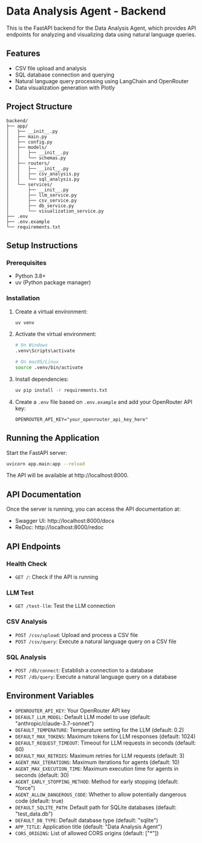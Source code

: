 # Data Analysis Agent - Backend

This is the FastAPI backend for the Data Analysis Agent, which provides API endpoints for analyzing and visualizing data using natural language queries.

## Features

- CSV file upload and analysis
- SQL database connection and querying
- Natural language query processing using LangChain and OpenRouter
- Data visualization generation with Plotly

## Project Structure

```
backend/
├── app/
│   ├── __init__.py
│   ├── main.py
│   ├── config.py
│   ├── models/
│   │   ├── __init__.py
│   │   └── schemas.py
│   ├── routers/
│   │   ├── __init__.py
│   │   ├── csv_analysis.py
│   │   └── sql_analysis.py
│   └── services/
│       ├── __init__.py
│       ├── llm_service.py
│       ├── csv_service.py
│       ├── db_service.py
│       └── visualization_service.py
├── .env
├── .env.example
└── requirements.txt
```

## Setup Instructions

### Prerequisites

- Python 3.8+
- uv (Python package manager)

### Installation

1. Create a virtual environment:
   ```bash
   uv venv
   ```

2. Activate the virtual environment:
   ```bash
   # On Windows
   .venv\Scripts\activate
   
   # On macOS/Linux
   source .venv/bin/activate
   ```

3. Install dependencies:
   ```bash
   uv pip install -r requirements.txt
   ```

4. Create a `.env` file based on `.env.example` and add your OpenRouter API key:
   ```
   OPENROUTER_API_KEY="your_openrouter_api_key_here"
   ```

## Running the Application

Start the FastAPI server:

```bash
uvicorn app.main:app --reload
```

The API will be available at http://localhost:8000.

## API Documentation

Once the server is running, you can access the API documentation at:

- Swagger UI: http://localhost:8000/docs
- ReDoc: http://localhost:8000/redoc

## API Endpoints

### Health Check

- `GET /`: Check if the API is running

### LLM Test

- `GET /test-llm`: Test the LLM connection

### CSV Analysis

- `POST /csv/upload`: Upload and process a CSV file
- `POST /csv/query`: Execute a natural language query on a CSV file

### SQL Analysis

- `POST /db/connect`: Establish a connection to a database
- `POST /db/query`: Execute a natural language query on a database

## Environment Variables

- `OPENROUTER_API_KEY`: Your OpenRouter API key
- `DEFAULT_LLM_MODEL`: Default LLM model to use (default: "anthropic/claude-3.7-sonnet")
- `DEFAULT_TEMPERATURE`: Temperature setting for the LLM (default: 0.2)
- `DEFAULT_MAX_TOKENS`: Maximum tokens for LLM responses (default: 1024)
- `DEFAULT_REQUEST_TIMEOUT`: Timeout for LLM requests in seconds (default: 60)
- `DEFAULT_MAX_RETRIES`: Maximum retries for LLM requests (default: 3)
- `AGENT_MAX_ITERATIONS`: Maximum iterations for agents (default: 10)
- `AGENT_MAX_EXECUTION_TIME`: Maximum execution time for agents in seconds (default: 30)
- `AGENT_EARLY_STOPPING_METHOD`: Method for early stopping (default: "force")
- `AGENT_ALLOW_DANGEROUS_CODE`: Whether to allow potentially dangerous code (default: true)
- `DEFAULT_SQLITE_PATH`: Default path for SQLite databases (default: "test_data.db")
- `DEFAULT_DB_TYPE`: Default database type (default: "sqlite")
- `APP_TITLE`: Application title (default: "Data Analysis Agent")
- `CORS_ORIGINS`: List of allowed CORS origins (default: ["*"])
